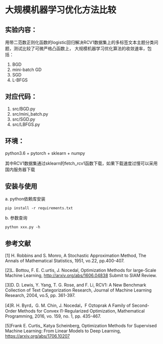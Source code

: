 # 大规模机器学习优化方法比较
## 实验内容：
用带二范数正则化函数的logistic回归解决RCV1数据集上的多标签文本主题分类问题，测试比较了可微严格凸函数上，
大规模机器学习优化算法的收敛速率，包括：
1. BGD
2. mini-batch GD
3. SGD
4. L-BFGS

## 对应代码：
1. src/BGD.py
2. src/mini_batch.py
3. src/SGD.py
4. src/LBFGS.py

## 环境：
python3.6 + pytorch + sklearn + numpy

其中RCV1数据集通过sklearn的fetch_rcv1函数下载，如果下载速度过慢可以采用国内服务器下载
## 安装与使用
a. python依赖库安装
```
pip install -r requirements.txt
```
b. 参数查询
```
python xxx.py -h
```

## 参考文献
[1] H. Robbins and S. Monro, A Stochastic Approximation Method, The Annals of Mathematical
Statistics, 1951, vo.22, pp.400-407. 

[2]L. Bottou, F. E. C.urtis, J. Nocedal, Optimization Methods for large-Scale Machine Learning,
http://arxiv.org/abs/1606.04838 Submit to SIAM Review.

[3]D. D. Lewis, Y. Yang, T. G. Rose, and F. Li, RCV1: A New Benchmark Collection of Text
Categorization Research, Journal of Machine Learning Research, 2004, vo.5, pp. 361-397.

[4]R. H. Byrd，G. M. Chin, J. Nocedal，F Oztoprak A Family of Second-Order Methods for Convex
l1-Regularized Optimization, Mathematical Programming, 2016, vo. 159, no. 1, pp. 435-467. 

[5]Frank E. Curtis_ Katya Scheinberg, Optimization Methods for Supervised Machine Learning:
From Linear Models to Deep Learning, https://arxiv.org/abs/1706.10207
